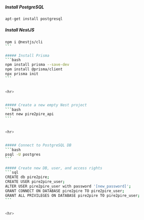 ##### Install PostgreSQL
```bash
apt-get install postgresql
```

##### Install NestJS
````bash
npm i @nestjs/cli
```

##### Install Prisma
```bash
npm install prisma --save-dev
npm install @prisma/client
npx prisma init 
```


<hr>


##### Create a new empty Nest project
```bash
nest new pire2pire_api
```


<hr>


##### Connect to PostgreSQL DB
```bash
psql -U postgres
```

##### Create new DB, user, and access rights
```sql
CREATE db pire2pire;
CREATE USER pire2pire_user;
ALTER USER pire2pire_user with password '[new_password]';
GRANT CONNECT ON DATABASE pire2pire TO pire2pire_user;
GRANT ALL PRIVILEGES ON DATABASE pire2pire TO pire2pire_user;
```


<hr>